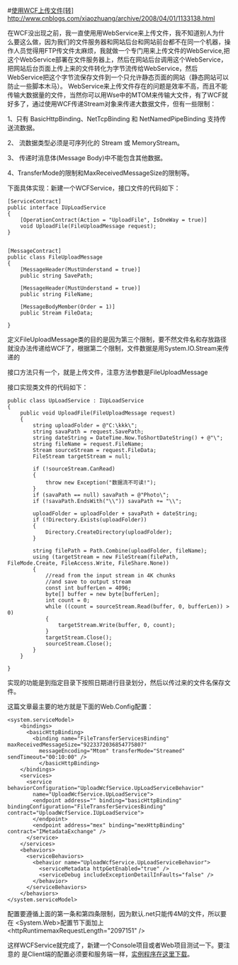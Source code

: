 #[使用WCF上传文件[转]](http://www.cnblogs.com/xiaozhuang/archive/2008/04/01/1133138.html "使用WCF上传文件")
http://www.cnblogs.com/xiaozhuang/archive/2008/04/01/1133138.html

在WCF没出现之前，我一直使用用WebService来上传文件，我不知道别人为什么要这么做，因为我们的文件服务器和网站后台和网站前台都不在同一个机器，操作人员觉得用FTP传文件太麻烦，我就做一个专门用来上传文件的WebService,把这个WebService部署在文件服务器上，然后在网站后台调用这个WebService，把网站后台页面上传上来的文件转化为字节流传给WebService，然后WebService把这个字节流保存文件到一个只允许静态页面的网站（静态网站可以防止一些脚本木马）。 
WebService来上传文件存在的问题是效率不高，而且不能传输大数据量的文件，当然你可以用Wse中的MTOM来传输大文件，有了WCF就好多了，通过使用WCF传递Stream对象来传递大数据文件，但有一些限制：

1、只有 BasicHttpBinding、NetTcpBinding 和 NetNamedPipeBinding 支持传送流数据。

2、 流数据类型必须是可序列化的 Stream 或 MemoryStream。

3、 传递时消息体(Message Body)中不能包含其他数据。

4、TransferMode的限制和MaxReceivedMessageSize的限制等。

下面具体实现：新建一个WCFService，接口文件的代码如下：


	[ServiceContract]
    public interface IUpLoadService
    {
        [OperationContract(Action = "UploadFile", IsOneWay = true)]
        void UploadFile(FileUploadMessage request);
    }


    [MessageContract]
    public class FileUploadMessage
    {
        [MessageHeader(MustUnderstand = true)]
        public string SavePath;

        [MessageHeader(MustUnderstand = true)]
        public string FileName;

        [MessageBodyMember(Order = 1)]
        public Stream FileData;

    }

定义FileUploadMessage类的目的是因为第三个限制，要不然文件名和存放路径就没办法传递给WCF了，根据第二个限制，文件数据是用System.IO.Stream来传递的

接口方法只有一个，就是上传文件，注意方法参数是FileUploadMessage

接口实现类文件的代码如下：


 	public class UpLoadService : IUpLoadService
    {
        public void UploadFile(FileUploadMessage request)
        {
            string uploadFolder = @"C:\kkk\";
            string savaPath = request.SavePath;
            string dateString = DateTime.Now.ToShortDateString() + @"\";
            string fileName = request.FileName;
            Stream sourceStream = request.FileData;
            FileStream targetStream = null;
           
            if (!sourceStream.CanRead)
            {
                throw new Exception("数据流不可读!");
            }
            if (savaPath == null) savaPath = @"Photo\";
            if (!savaPath.EndsWith("\\")) savaPath += "\\";

            uploadFolder = uploadFolder + savaPath + dateString;
            if (!Directory.Exists(uploadFolder))
            {
                Directory.CreateDirectory(uploadFolder);
            }

            string filePath = Path.Combine(uploadFolder, fileName);
            using (targetStream = new FileStream(filePath, FileMode.Create, FileAccess.Write, FileShare.None))
            {
                //read from the input stream in 4K chunks
                //and save to output stream
                const int bufferLen = 4096;
                byte[] buffer = new byte[bufferLen];
                int count = 0;
                while ((count = sourceStream.Read(buffer, 0, bufferLen)) > 0)
                {
                    targetStream.Write(buffer, 0, count);
                }
                targetStream.Close();
                sourceStream.Close();
            }
        }

    }

实现的功能是到指定目录下按照日期进行目录划分，然后以传过来的文件名保存文件。

这篇文章最主要的地方就是下面的Web.Config配置：


	<system.serviceModel>
	    <bindings>
	      <basicHttpBinding>
	        <binding name="FileTransferServicesBinding" maxReceivedMessageSize="9223372036854775807"
	          messageEncoding="Mtom" transferMode="Streamed" sendTimeout="00:10:00" />
	          </basicHttpBinding>
	    </bindings>
	    <services>
	      <service behaviorConfiguration="UploadWcfService.UpLoadServiceBehavior"
	        name="UploadWcfService.UpLoadService">
	        <endpoint address="" binding="basicHttpBinding" bindingConfiguration="FileTransferServicesBinding" contract="UploadWcfService.IUpLoadService">
	        </endpoint>
	        <endpoint address="mex" binding="mexHttpBinding" contract="IMetadataExchange" />
	      </service>
	    </services>
	    <behaviors>
	      <serviceBehaviors>
	        <behavior name="UploadWcfService.UpLoadServiceBehavior">
	          <serviceMetadata httpGetEnabled="true" />
	          <serviceDebug includeExceptionDetailInFaults="false" />
	        </behavior>
	      </serviceBehaviors>
	    </behaviors>
  	</system.serviceModel>

配置要遵循上面的第一条和第四条限制，因为默认.net只能传4M的文件，所以要在
<System.Web>配置节下面加上<httpRuntimemaxRequestLength="2097151" />

这样WCFService就完成了，新建一个Console项目或者Web项目测试一下。要注意的
是Client端的配置必须要和服务端一样，[实例程序在这里下载](http://files.cnblogs.com/xiaozhuang/HCUpLoad.rar "实例程序在这里下载")。
